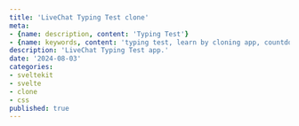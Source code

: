 ```yaml
---
title: 'LiveChat Typing Test clone'
meta:
- {name: description, content: 'Typing Test'}
- {name: keywords, content: 'typing test, learn by cloning app, countdown, randomWords pakcage'}
description: 'LiveChat Typing Test app.'
date: '2024-08-03'
categories:
- sveltekit
- svelte
- clone
- css
published: true
---
```


<script>
	import TypingTest from './typing-test.svelte'
    // Temporary after post is complete, combine into this file
    // import Doc from './doc.md'
</script>

<TypingTest/>

<!-- <Doc/> -->
